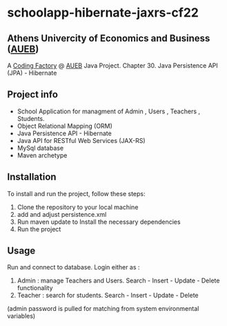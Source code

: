 # schoolapp-hibernate-jaxrs-cf22

## Athens Univercity of Economics and Business ([AUEB](https://aueb.gr/))
A [Coding Factory](https://codingfactory.aueb.gr/) @ [AUEB](https://aueb.gr/) Java Project. Chapter 30. Java Persistence API (JPA) - Hibernate

## Project info
- School Application for managment of Admin , Users , Teachers , Students.
- Object Relational Mapping (ORM)
- Java Persistence API - Hibernate 
- Java API for RESTful Web Services (JAX-RS) 
- MySql database
- Maven archetype

## Installation
To install and run the project, follow these steps:
1. Clone the repository to your local machine
2. add and adjust persistence.xml
2. Run maven update to Install the necessary dependencies
3. Run the project

## Usage
Run and connect to database. Login either as : 
1. Admin : manage Teachers and Users. Search - Insert - Update - Delete functionality
2. Teacher : search for students. Search - Insert - Update - Delete

(admin password is pulled for matching from system environmental variables)
